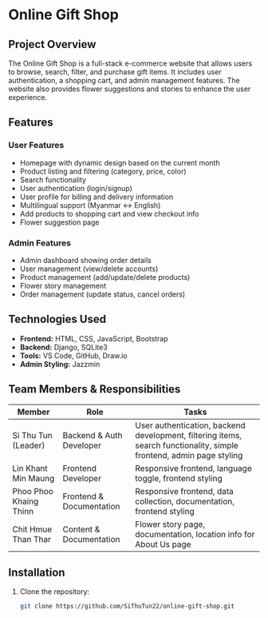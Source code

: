 # Online Gift Shop

## Project Overview
The Online Gift Shop is a full-stack e-commerce website that allows users to browse, search, filter, and purchase gift items. It includes user authentication, a shopping cart, and admin management features. The website also provides flower suggestions and stories to enhance the user experience.

## Features
### User Features
- Homepage with dynamic design based on the current month
- Product listing and filtering (category, price, color)
- Search functionality
- User authentication (login/signup)
- User profile for billing and delivery information
- Multilingual support (Myanmar ↔ English)
- Add products to shopping cart and view checkout info
- Flower suggestion page

### Admin Features
- Admin dashboard showing order details
- User management (view/delete accounts)
- Product management (add/update/delete products)
- Flower story management
- Order management (update status, cancel orders)

## Technologies Used
- **Frontend:** HTML, CSS, JavaScript, Bootstrap
- **Backend:** Django, SQLite3
- **Tools:** VS Code, GitHub, Draw.io
- **Admin Styling:** Jazzmin

## Team Members & Responsibilities
| Member | Role | Tasks |
|--------|------|-------|
| Si Thu Tun (Leader) | Backend & Auth Developer | User authentication, backend development, filtering items, search functionality, simple frontend, admin page styling |
| Lin Khant Min Maung | Frontend Developer | Responsive frontend, language toggle, frontend styling |
| Phoo Phoo Khaing Thinn | Frontend & Documentation | Responsive frontend, data collection, documentation, frontend styling |
| Chit Hmue Than Thar | Content & Documentation | Flower story page, documentation, location info for About Us page |

## Installation
1. Clone the repository:
   ```bash
   git clone https://github.com/SiThuTun22/online-gift-shop.git
